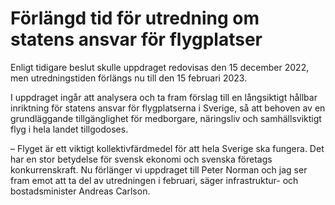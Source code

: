 # Förlängd tid för utredning om statens ansvar för flygplatser

Enligt tidigare beslut skulle uppdraget redovisas den 15 december 2022, men utredningstiden förlängs nu till den 15 februari 2023\.

I uppdraget ingår att analysera och ta fram förslag till en långsiktigt hållbar inriktning för statens ansvar för flygplatserna i Sverige, så att behoven av en grundläggande tillgänglighet för medborgare, näringsliv och samhällsviktigt flyg i hela landet tillgodoses.

– Flyget är ett viktigt kollektivfärdmedel för att hela Sverige ska fungera. Det har en stor betydelse för svensk ekonomi och svenska företags konkurrenskraft. Nu förlänger vi uppdraget till Peter Norman och jag ser fram emot att ta del av utredningen i februari, säger infrastruktur\- och bostadsminister Andreas Carlson.
